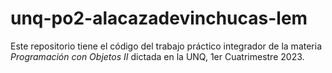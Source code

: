 # unq-po2-alacazadevinchucas-lem
Este repositorio tiene el código del trabajo práctico integrador de la materia *Programación con Objetos II* dictada en la UNQ, 1er Cuatrimestre 2023.
